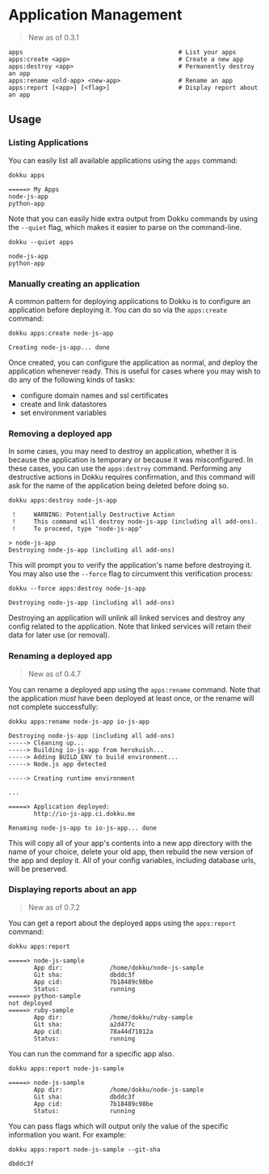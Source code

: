 # Application Management

> New as of 0.3.1

```
apps                                           # List your apps
apps:create <app>                              # Create a new app
apps:destroy <app>                             # Permanently destroy an app
apps:rename <old-app> <new-app>                # Rename an app
apps:report [<app>] [<flag>]                   # Display report about an app
```

## Usage

### Listing Applications

You can easily list all available applications using the `apps` command:

```shell
dokku apps
```

```
=====> My Apps
node-js-app
python-app
```

Note that you can easily hide extra output from Dokku commands by using the `--quiet` flag, which makes it easier to parse on the command-line.

```shell
dokku --quiet apps
```

```
node-js-app
python-app
```

### Manually creating an application

A common pattern for deploying applications to Dokku is to configure an application before deploying it. You can do so via the `apps:create` command:

```shell
dokku apps:create node-js-app
```

```
Creating node-js-app... done
```

Once created, you can configure the application as normal, and deploy the application whenever ready. This is useful for cases where you may wish to do any of the following kinds of tasks:

- configure domain names and ssl certificates
- create and link datastores
- set environment variables

### Removing a deployed app

In some cases, you may need to destroy an application, whether it is because the application is temporary or because it was misconfigured. In these cases, you can use the `apps:destroy` command. Performing any destructive actions in Dokku requires confirmation, and this command will ask for the name of the application being deleted before doing so.

```shell
dokku apps:destroy node-js-app
```

```
 !     WARNING: Potentially Destructive Action
 !     This command will destroy node-js-app (including all add-ons).
 !     To proceed, type "node-js-app"

> node-js-app
Destroying node-js-app (including all add-ons)
```

This will prompt you to verify the application's name before destroying it. You may also use the `--force` flag to circumvent this verification process:

```shell
dokku --force apps:destroy node-js-app
```

```
Destroying node-js-app (including all add-ons)
```


Destroying an application will unlink all linked services and destroy any config related to the application. Note that linked services will retain their data for later use (or removal).

### Renaming a deployed app

> New as of 0.4.7

You can rename a deployed app using the `apps:rename` command. Note that the application *must* have been deployed at least once, or the rename will not complete successfully:

```shell
dokku apps:rename node-js-app io-js-app
```

```
Destroying node-js-app (including all add-ons)
-----> Cleaning up...
-----> Building io-js-app from herokuish...
-----> Adding BUILD_ENV to build environment...
-----> Node.js app detected

-----> Creating runtime environment

...

=====> Application deployed:
       http://io-js-app.ci.dokku.me

Renaming node-js-app to io-js-app... done
```

This will copy all of your app's contents into a new app directory with the name of your choice, delete your old app, then rebuild the new version of the app and deploy it. All of your config variables, including database urls, will be preserved.

### Displaying reports about an app

> New as of 0.7.2

You can get a report about the deployed apps using the `apps:report` command:

```shell
dokku apps:report
```

```
=====> node-js-sample
       App dir:             /home/dokku/node-js-sample
       Git sha:             dbddc3f                  
       App cid:             7b18489c98be             
       Status:              running                  
=====> python-sample
not deployed
=====> ruby-sample
       App dir:             /home/dokku/ruby-sample
       Git sha:             a2d477c
       App cid:             78a44d71012a
       Status:              running
```

You can run the command for a specific app also.

```shell
dokku apps:report node-js-sample
```

```
=====> node-js-sample
       App dir:             /home/dokku/node-js-sample
       Git sha:             dbddc3f                  
       App cid:             7b18489c98be             
       Status:              running   
```

You can pass flags which will output only the value of the specific information you want. For example:
```shell
dokku apps:report node-js-sample --git-sha
```

```
dbddc3f
```
